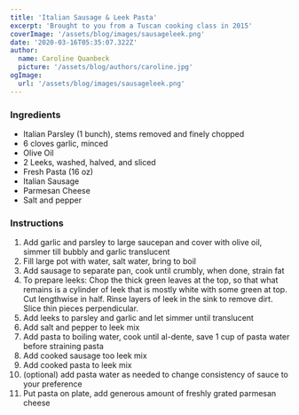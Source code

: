 ```yaml
---
title: 'Italian Sausage & Leek Pasta'
excerpt: 'Brought to you from a Tuscan cooking class in 2015'
coverImage: '/assets/blog/images/sausageleek.png'
date: '2020-03-16T05:35:07.322Z'
author:
  name: Caroline Quanbeck
  picture: '/assets/blog/authors/caroline.jpg'
ogImage:
  url: '/assets/blog/images/sausageleek.png'
---
```


### Ingredients

- Italian Parsley (1 bunch), stems removed and finely chopped
- 6 cloves garlic, minced
- Olive Oil
- 2 Leeks, washed, halved, and sliced
- Fresh Pasta (16 oz)
- Italian Sausage
- Parmesan Cheese
- Salt and pepper

### **Instructions**

1. Add garlic and parsley to large saucepan and cover with olive oil, simmer till bubbly and garlic translucent
2. Fill large pot with water, salt water, bring to boil
3. Add sausage to separate pan, cook until crumbly, when done, strain fat
4. To prepare leeks: Chop the thick green leaves at the top, so that what remains is a cylinder of leek that is mostly white with some green at top. Cut lengthwise in half. Rinse layers of leek in the sink to remove dirt. Slice thin pieces perpendicular. 
5. Add leeks to parsley and garlic and let simmer until translucent
6. Add salt and pepper to leek mix
7. Add pasta to boiling water, cook until al-dente, save 1 cup of pasta water before straining pasta
8. Add cooked sausage too leek mix
9. Add cooked pasta to leek mix
10. (optional) add pasta water as needed to change consistency of sauce to your preference 
11. Put pasta on plate, add generous amount of freshly grated parmesan cheese